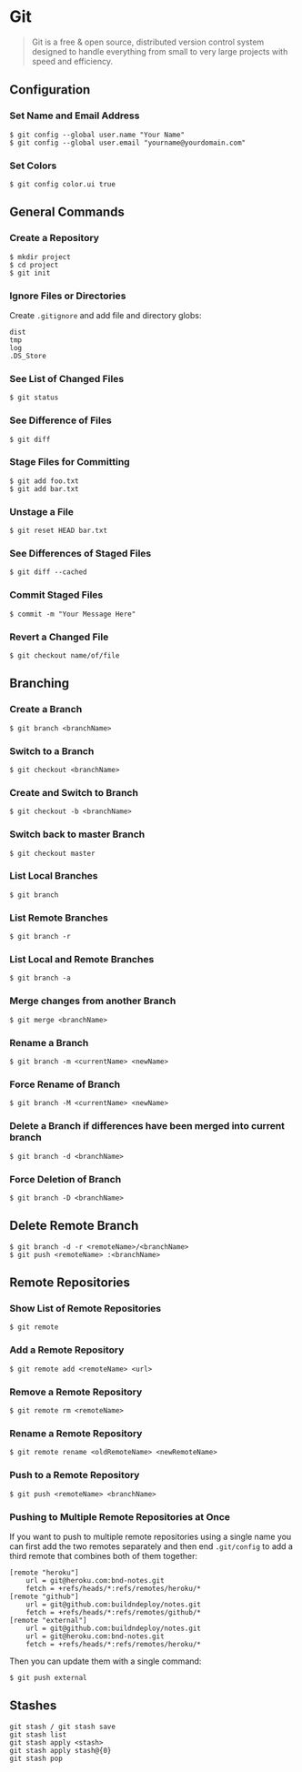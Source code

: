 # Git

> Git is a free & open source, distributed version control system designed to handle everything from small to very large projects with speed and efficiency.

## Configuration

### Set Name and Email Address

	$ git config --global user.name "Your Name"
	$ git config --global user.email "yourname@yourdomain.com"

### Set Colors

	$ git config color.ui true

## General Commands

### Create a Repository

	$ mkdir project
	$ cd project
	$ git init

### Ignore Files or Directories

Create `.gitignore` and add file and directory globs:

	dist
	tmp
	log
	.DS_Store

### See List of Changed Files

	$ git status
	
### See Difference of Files

	$ git diff

### Stage Files for Committing

	$ git add foo.txt
	$ git add bar.txt

### Unstage a File

	$ git reset HEAD bar.txt

### See Differences of Staged Files

	$ git diff --cached
	
### Commit Staged Files

	$ commit -m "Your Message Here"

### Revert a Changed File

	$ git checkout name/of/file

## Branching

### Create a Branch

	$ git branch <branchName>

### Switch to a Branch

	$ git checkout <branchName>

### Create and Switch to Branch

	$ git checkout -b <branchName>

### Switch back to master Branch

	$ git checkout master

### List Local Branches

	$ git branch

### List Remote Branches

	$ git branch -r

### List Local and Remote Branches

	$ git branch -a

### Merge changes from another Branch

	$ git merge <branchName>
	
### Rename a Branch

	$ git branch -m <currentName> <newName>

### Force Rename of Branch

	$ git branch -M <currentName> <newName>

### Delete a Branch if differences have been merged into current branch

	$ git branch -d <branchName>

### Force Deletion of Branch

	$ git branch -D <branchName>
	
## Delete Remote Branch

	$ git branch -d -r <remoteName>/<branchName>
	$ git push <remoteName> :<branchName>

## Remote Repositories

### Show List of Remote Repositories

	$ git remote
	
### Add a Remote Repository

	$ git remote add <remoteName> <url>
	
### Remove a Remote Repository

	$ git remote rm <remoteName>
	
### Rename a Remote Repository

	$ git remote rename <oldRemoteName> <newRemoteName>

### Push to a Remote Repository

	$ git push <remoteName> <branchName>
	
### Pushing to Multiple Remote Repositories at Once

If you want to push to multiple remote repositories using a single name you can first add the two remotes separately and then end `.git/config` to add a third remote that combines both of them together:

	[remote "heroku"]
		url = git@heroku.com:bnd-notes.git
		fetch = +refs/heads/*:refs/remotes/heroku/*
	[remote "github"]
		url = git@github.com:buildndeploy/notes.git
		fetch = +refs/heads/*:refs/remotes/github/*
	[remote "external"]
	    url = git@github.com:buildndeploy/notes.git
		url = git@heroku.com:bnd-notes.git
		fetch = +refs/heads/*:refs/remotes/heroku/*

Then you can update them with a single command:

	$ git push external

## Stashes

	git stash / git stash save
	git stash list
	git stash apply <stash>
	git stash apply stash@{0}
	git stash pop
